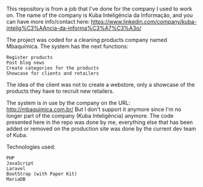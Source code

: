 This repository is from a job that I've done for the company I used to work on. The name of the company is Kuba Inteligência da Informação, and you can have more info/contact here: https://www.linkedin.com/company/kuba-intelig%C3%AAncia-da-informa%C3%A7%C3%A3o/

The project was coded for a cleaning products company named Mbaquimica. The system has the next functions:

    Register products
    Post blog news
    Create categories for the products
    Showcase for clients and retailers

The idea of the client was not to create a webstore, only a showcase of the products they have to recruit new retailers.

The system is in use by the company on the URL: http://mbaquimica.com.br/ But I don't support it anymore since I'm no longer part of the company (Kuba Inteligência) anymore. The code presented here in the repo was done by me, everything else that has been added or removed on the production site was done by the current dev team of Kuba.

Technologies used:

    PHP
    JavaScript
    Laravel
    BootStrap (with Paper Kit)
    MariaDB
